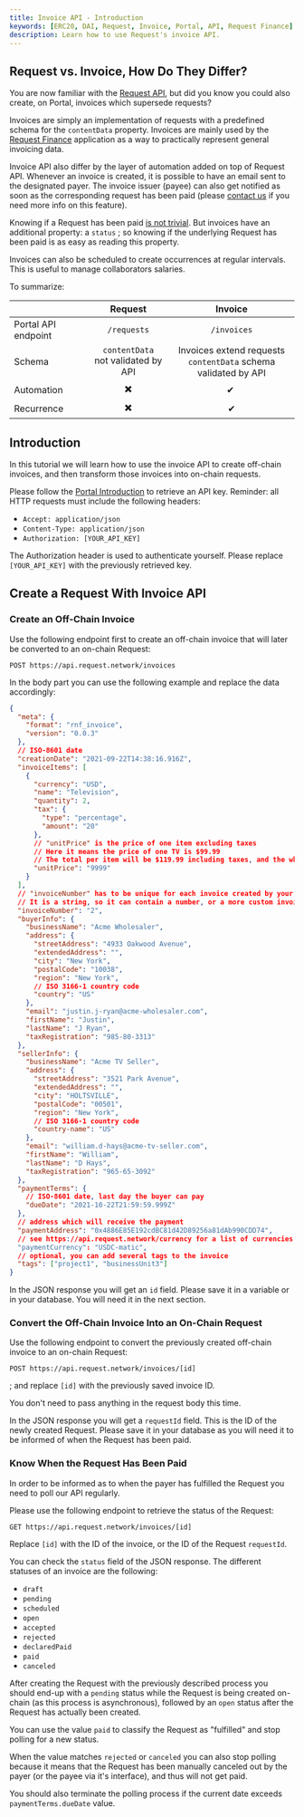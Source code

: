 ```yaml
---
title: Invoice API - Introduction
keywords: [ERC20, DAI, Request, Invoice, Portal, API, Request Finance]
description: Learn how to use Request's invoice API.
---
```


## Request vs. Invoice, How Do They Differ?

You are now familiar with the [Request API](./1-create-and-share-request.md),
but did you know you could also create, on Portal, invoices which supersede requests?

Invoices are simply an implementation of requests with a predefined schema for the `contentData` property.
Invoices are mainly used by the [Request Finance](https://app.request.finance/) application
as a way to practically represent general invoicing data.

Invoice API also differ by the layer of automation added on top of Request API.
Whenever an invoice is created, it is possible to have an email sent to the designated payer.
The invoice issuer (payee) can also get notified as soon as the corresponding request has been paid
(please [contact us](https://www.request.finance/contact-us) if you need more info on this feature).

Knowing if a Request has been paid [is not trivial](./2-payment-status.md).
But invoices have an additional property: a `status`
; so knowing if the underlying Request has been paid is as easy as reading this property.

Invoices can also be scheduled to create occurrences at regular intervals.
This is useful to manage collaborators salaries.

To summarize:

|                     |                Request                 |                               Invoice                               |
| ------------------- | :------------------------------------: | :-----------------------------------------------------------------: |
| Portal API endpoint |              `/requests`               |                             `/invoices`                             |
| Schema              | `contentData`<br/>not validated by API | Invoices extend requests<br/> `contentData` schema validated by API |
| Automation          |                   ✖️                   |                                 ✔ ️                                 |
| Recurrence          |                   ✖️                   |                                  ✔                                  |

## Introduction

In this tutorial we will learn how to use the invoice API to create off-chain invoices,
and then transform those invoices into on-chain requests.

Please follow the [Portal Introduction](./README.md) to retrieve an API key.
Reminder: all HTTP requests must include the following headers:

- `Accept: application/json`
- `Content-Type: application/json`
- `Authorization: [YOUR_API_KEY]`

The Authorization header is used to authenticate yourself.
Please replace `[YOUR_API_KEY]` with the previously retrieved key.

## Create a Request With Invoice API

### Create an Off-Chain Invoice

Use the following endpoint first to create an off-chain invoice that will later be converted to an on-chain Request:

`POST https://api.request.network/invoices`

In the body part you can use the following example and replace the data accordingly:

```json
{
  "meta": {
    "format": "rnf_invoice",
    "version": "0.0.3"
  },
  // ISO-8601 date
  "creationDate": "2021-09-22T14:38:16.916Z",
  "invoiceItems": [
    {
      "currency": "USD",
      "name": "Television",
      "quantity": 2,
      "tax": {
        "type": "percentage",
        "amount": "20"
      },
      // "unitPrice" is the price of one item excluding taxes
      // Here it means the price of one TV is $99.99
      // The total per item will be $119.99 including taxes, and the whole total will be $239.98
      "unitPrice": "9999"
    }
  ],
  // "invoiceNumber" has to be unique for each invoice created by your account.
  // It is a string, so it can contain a number, or a more custom invoice identifier.
  "invoiceNumber": "2",
  "buyerInfo": {
    "businessName": "Acme Wholesaler",
    "address": {
      "streetAddress": "4933 Oakwood Avenue",
      "extendedAddress": "",
      "city": "New York",
      "postalCode": "10038",
      "region": "New York",
      // ISO 3166-1 country code
      "country": "US"
    },
    "email": "justin.j-ryan@acme-wholesaler.com",
    "firstName": "Justin",
    "lastName": "J Ryan",
    "taxRegistration": "985-80-3313"
  },
  "sellerInfo": {
    "businessName": "Acme TV Seller",
    "address": {
      "streetAddress": "3521 Park Avenue",
      "extendedAddress": "",
      "city": "HOLTSVILLE",
      "postalCode": "00501",
      "region": "New York",
      // ISO 3166-1 country code
      "country-name": "US"
    },
    "email": "william.d-hays@acme-tv-seller.com",
    "firstName": "William",
    "lastName": "D Hays",
    "taxRegistration": "965-65-3092"
  },
  "paymentTerms": {
    // ISO-8601 date, last day the buyer can pay
    "dueDate": "2021-10-22T21:59:59.999Z"
  },
  // address which will receive the payment
  "paymentAddress": "0x4886E85E192cdBC81d42D89256a81dAb990CDD74",
  // see https://api.request.network/currency for a list of currencies
  "paymentCurrency": "USDC-matic",
  // optional, you can add several tags to the invoice
  "tags": ["project1", "businessUnit3"]
}
```

In the JSON response you will get an `id` field. Please save it in a variable or in your database.
You will need it in the next section.

### Convert the Off-Chain Invoice Into an On-Chain Request

Use the following endpoint to convert the previously created off-chain invoice to an on-chain Request:

`POST https://api.request.network/invoices/[id]`

; and replace `[id]` with the previously saved invoice ID.

You don't need to pass anything in the request body this time.

In the JSON response you will get a `requestId` field.
This is the ID of the newly created Request.
Please save it in your database as you will need it to be informed of when the Request has been paid.

### Know When the Request Has Been Paid

In order to be informed as to when the payer has fulfilled the Request you need to poll our API regularly.

Please use the following endpoint to retrieve the status of the Request:

`GET https://api.request.network/invoices/[id] `

Replace `[id]` with the ID of the invoice, or the ID of the Request `requestId`.

You can check the `status` field of the
JSON response. The different statuses of an invoice are the following:

- `draft`
- `pending`
- `scheduled`
- `open`
- `accepted`
- `rejected`
- `declaredPaid`
- `paid`
- `canceled`

After creating the Request with the previously described process you should end-up with a `pending` status
while the Request is being created on-chain (as this process is asynchronous),
followed by an `open` status after the Request has actually been created.

You can use the value `paid` to classify the Request as "fulfilled" and stop polling for a new status.

When the value matches `rejected` or `canceled` you can also stop polling because
it means that the Request has been manually canceled out by the payer (or the payee via it's interface),
and thus will not get paid.

You should also terminate the polling process if the current date exceeds `paymentTerms.dueDate` value.
